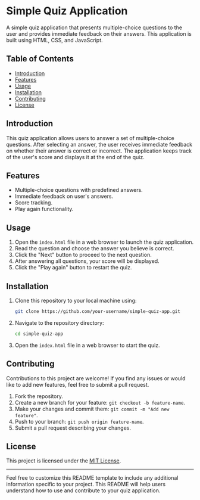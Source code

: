 # Simple Quiz Application

A simple quiz application that presents multiple-choice questions to the user and provides immediate feedback on their answers. This application is built using HTML, CSS, and JavaScript.

## Table of Contents

- [Introduction](#introduction)
- [Features](#features)
- [Usage](#usage)
- [Installation](#installation)
- [Contributing](#contributing)
- [License](#license)

## Introduction

This quiz application allows users to answer a set of multiple-choice questions. After selecting an answer, the user receives immediate feedback on whether their answer is correct or incorrect. The application keeps track of the user's score and displays it at the end of the quiz.

## Features

- Multiple-choice questions with predefined answers.
- Immediate feedback on user's answers.
- Score tracking.
- Play again functionality.

## Usage

1. Open the `index.html` file in a web browser to launch the quiz application.
2. Read the question and choose the answer you believe is correct.
3. Click the "Next" button to proceed to the next question.
4. After answering all questions, your score will be displayed.
5. Click the "Play again" button to restart the quiz.

## Installation

1. Clone this repository to your local machine using:

   ```bash
   git clone https://github.com/your-username/simple-quiz-app.git
   ```

2. Navigate to the repository directory:

   ```bash
   cd simple-quiz-app
   ```

3. Open the `index.html` file in a web browser to start the quiz.

## Contributing

Contributions to this project are welcome! If you find any issues or would like to add new features, feel free to submit a pull request.

1. Fork the repository.
2. Create a new branch for your feature: `git checkout -b feature-name`.
3. Make your changes and commit them: `git commit -m "Add new feature"`.
4. Push to your branch: `git push origin feature-name`.
5. Submit a pull request describing your changes.

## License

This project is licensed under the [MIT License](LICENSE).

---

Feel free to customize this README template to include any additional information specific to your project. This README will help users understand how to use and contribute to your quiz application.
